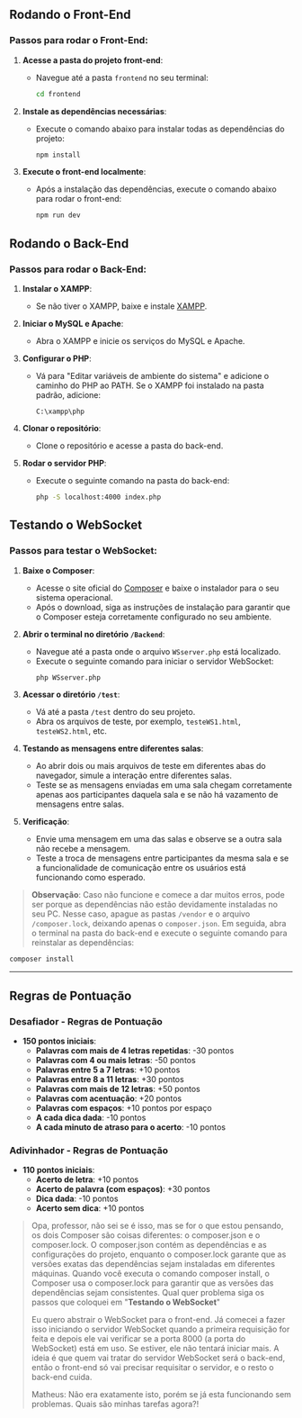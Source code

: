## Rodando o Front-End

### Passos para rodar o Front-End:

1. **Acesse a pasta do projeto front-end**:
   - Navegue até a pasta `frontend` no seu terminal:
     ```bash
     cd frontend
     ```

2. **Instale as dependências necessárias**:
   - Execute o comando abaixo para instalar todas as dependências do projeto:
     ```bash
     npm install
     ```

3. **Execute o front-end localmente**:
   - Após a instalação das dependências, execute o comando abaixo para rodar o front-end:
     ```bash
     npm run dev
     ```

## Rodando o Back-End

### Passos para rodar o Back-End:

1. **Instalar o XAMPP**:
   - Se não tiver o XAMPP, baixe e instale [XAMPP](https://www.apachefriends.org/pt_br/index.html).

2. **Iniciar o MySQL e Apache**:
   - Abra o XAMPP e inicie os serviços do MySQL e Apache.

3. **Configurar o PHP**:
   - Vá para "Editar variáveis de ambiente do sistema" e adicione o caminho do PHP ao PATH. Se o XAMPP foi instalado na pasta padrão, adicione:
     ```plaintext
     C:\xampp\php
     ```

4. **Clonar o repositório**:
   - Clone o repositório e acesse a pasta do back-end.

5. **Rodar o servidor PHP**:
   - Execute o seguinte comando na pasta do back-end:
     ```bash
     php -S localhost:4000 index.php
     ```

## Testando o WebSocket

### Passos para testar o WebSocket:

1. **Baixe o Composer**:
   - Acesse o site oficial do [Composer](https://getcomposer.org/) e baixe o instalador para o seu sistema operacional.
   - Após o download, siga as instruções de instalação para garantir que o Composer esteja corretamente configurado no seu ambiente.

2. **Abrir o terminal no diretório `/Backend`**:
   - Navegue até a pasta onde o arquivo `WSserver.php` está localizado.
   - Execute o seguinte comando para iniciar o servidor WebSocket:
     ```bash
     php WSserver.php
     ```

3. **Acessar o diretório `/test`**:
   - Vá até a pasta `/test` dentro do seu projeto.
   - Abra os arquivos de teste, por exemplo, `testeWS1.html`, `testeWS2.html`, etc.

4. **Testando as mensagens entre diferentes salas**:
   - Ao abrir dois ou mais arquivos de teste em diferentes abas do navegador, simule a interação entre diferentes salas.
   - Teste se as mensagens enviadas em uma sala chegam corretamente apenas aos participantes daquela sala e se não há vazamento de mensagens entre salas.

5. **Verificação**:
   - Envie uma mensagem em uma das salas e observe se a outra sala não recebe a mensagem.
   - Teste a troca de mensagens entre participantes da mesma sala e se a funcionalidade de comunicação entre os usuários está funcionando como esperado.

> **Observação**: Caso não funcione e comece a dar muitos erros, pode ser porque as dependências não estão devidamente instaladas no seu PC. Nesse caso, apague as pastas `/vendor` e o arquivo `/composer.lock`, deixando apenas o `composer.json`. Em seguida, abra o terminal na pasta do back-end e execute o seguinte comando para reinstalar as dependências:
   ```bash
   composer install
   ```
---

## Regras de Pontuação

### Desafiador - Regras de Pontuação

- **150 pontos iniciais**:
  - **Palavras com mais de 4 letras repetidas**: -30 pontos
  - **Palavras com 4 ou mais letras**: -50 pontos
  - **Palavras entre 5 a 7 letras**: +10 pontos
  - **Palavras entre 8 a 11 letras**: +30 pontos
  - **Palavras com mais de 12 letras**: +50 pontos
  - **Palavras com acentuação**: +20 pontos
  - **Palavras com espaços**: +10 pontos por espaço
  - **A cada dica dada**: -10 pontos
  - **A cada minuto de atraso para o acerto**: -10 pontos

### Adivinhador - Regras de Pontuação

- **110 pontos iniciais**:
  - **Acerto de letra**: +10 pontos
  - **Acerto de palavra (com espaços)**: +30 pontos
  - **Dica dada**: -10 pontos
  - **Acerto sem dica**: +10 pontos

> Opa, professor, não sei se é isso, mas se for o que estou pensando, os dois Composer são coisas diferentes: o composer.json e o composer.lock. O composer.json contém as    dependências e as configurações do projeto, enquanto o composer.lock garante que as versões exatas das dependências sejam instaladas em diferentes máquinas. Quando você executa o comando composer install, o Composer usa o composer.lock para garantir que as versões das dependências sejam consistentes. Qual quer problema siga os passos que coloquei em "**Testando o WebSocket**"
>
> Eu quero abstrair o WebSocket para o front-end. Já comecei a fazer isso iniciando o servidor WebSocket quando a primeira requisição for feita e depois ele vai verificar se a porta 8000 (a porta do WebSocket) está em uso. Se estiver, ele não tentará iniciar mais. A ideia é que quem vai tratar do servidor WebSocket será o back-end, então o front-end só vai precisar requisitar o servidor, e o resto o back-end cuida.
>
> Matheus: Não era exatamente isto, porém se já esta funcionando sem problemas. Quais são minhas tarefas agora?!
